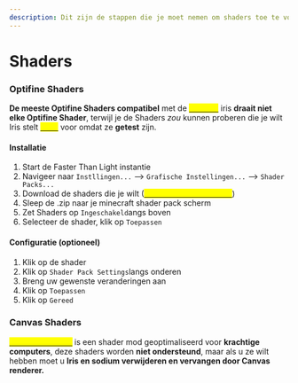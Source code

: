 ```yaml
---
description: Dit zijn de stappen die je moet nemen om shaders toe te voegen
---
```


# Shaders

### Optifine Shaders

**De meeste Optifine Shaders compatibel** met de <mark style="color:yellow;"></mark> [<mark style="color:yellow;">Iris mod</mark>](https://www.curseforge.com/minecraft/mc-mods/irisshaders) iris **draait niet elke Optifine Shader**, terwijl je de Shaders _zou_ kunnen proberen die je wilt Iris stelt <mark style="color:yellow;"></mark> [<mark style="color:yellow;">deze</mark>](https://github.com/IrisShaders/Iris/blob/trunk/docs/supportedshaders.md) voor omdat ze **getest** zijn.

#### Installatie

1. Start de Faster Than Light instantie
2. Navigeer naar `Instllingen...` --> `Grafische Instellingen...` --> `Shader Packs...`
3. Download de shaders die je wilt ([<mark style="color:yellow;">De aanbevollen shaders</mark>](https://github.com/IrisShaders/Iris/blob/trunk/docs/supportedshaders.md))
4. Sleep de .zip naar je minecraft shader pack scherm
5. Zet Shaders op `Ingeschakeld`angs boven
6. Selecteer de shader, klik op `Toepassen`

#### Configuratie (optioneel)

1. Klik op de shader
2. Klik op `Shader Pack Settings`langs onderen
3. Breng uw gewenste veranderingen aan
4. Klik op `Toepassen`
5. Klik op `Gereed`

### Canvas Shaders

[<mark style="color:yellow;">Canvas Renderer</mark>](https://www.curseforge.com/minecraft/mc-mods/canvas-renderer) <mark style="color:yellow;"></mark> is een shader mod geoptimaliseerd voor **krachtige computers**, deze shaders worden **niet ondersteund**, maar als u ze wilt hebben moet u **Iris en sodium verwijderen en vervangen door Canvas renderer.**
